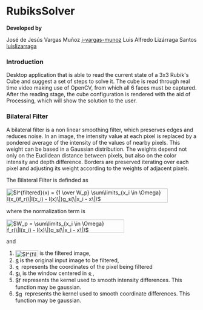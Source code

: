 # RubiksSolver

**Developed by**

José de Jesús Vargas Muñoz			[j-vargas-munoz](https://github.com/j-vargas-munoz)
Luis Alfredo Lizárraga Santos		[luislizarraga](https://github.com/luislizarraga)
			

### Introduction

Desktop application that is able to read the current state of a 3x3 Rubik's Cube and suggest a set of steps to solve it. The cube is read through real time video making use of OpenCV, from which all 6 faces must be captured. After the reading stage, the cube configuration is rendered with the aid of Processing, which will show the solution to the user.

### Bilateral Filter

A bilateral filter is a non linear smoothing filter, which preserves edges and reduces noise. In an image, the intensity value at each pixel is replaced by a pondered average of the intensity of the values of nearby pixels. This weight can be based in a Gaussian distribution. The weights depend not only on the Euclidean distance between pixels, but also on the color intensity and depth difference. Borders are preserved iterating over each pixel and adjusting its weight according to the weights of adjacent pixels.

The Bilateral Filter is definded as

<img src="http://www.sciweavers.org/tex2img.php?eq=%24I%5E%7Bfiltered%7D%28x%29%20%3D%20%7B1%20%5Cover%20W_p%7D%20%5Csum%5Climits_%7Bx_i%20%5Cin%20%5COmega%7D%20I%28x_i%29f_r%28%5C%7CI%28x_i%29%20-%20I%28x%29%5C%7C%29g_s%28%5C%7Cx_i%20-%20x%5C%7C%29%24&bc=White&fc=Black&im=jpg&fs=12&ff=arev&edit=0" align="center" border="0" alt="$I^{filtered}(x) = {1 \over W_p} \sum\limits_{x_i \in \Omega} I(x_i)f_r(\|I(x_i) - I(x)\|)g_s(\|x_i - x\|)$" width="426" height="37" />

where the normalization term is

<img src="http://www.sciweavers.org/tex2img.php?eq=%24W_p%20%3D%20%5Csum%5Climits_%7Bx_i%20%5Cin%20%5COmega%7D%20f_r%28%5C%7CI%28x_i%29%20-%20I%28x%29%5C%7C%29g_s%28%5C%7Cx_i%20-%20x%5C%7C%29%24&bc=White&fc=Black&im=jpg&fs=12&ff=arev&edit=0" align="center" border="0" alt="$W_p = \sum\limits_{x_i \in \Omega} f_r(\|I(x_i) - I(x)\|)g_s(\|x_i - x\|)$" width="311" height="35" />

and

1. <img src="http://www.sciweavers.org/tex2img.php?eq=%24I%5E%7Bfiltered%7D%24&bc=White&fc=Black&im=jpg&fs=12&ff=arev&edit=0" align="center" border="0" alt="$I^{filtered}$" width="60" height="18" /> is 
the filtered image, 
2. <img src="http://bit.ly/1UlCNRR" align="center" border="0" alt="$I$" width="8" height="14" /> is the original input image to be filtered,
3. <img src="http://bit.ly/1Ya8TWp" align="center" border="0" alt="$x$" width="12" height="12" /> represents the coordinates of the pixel being filtered
4. <img src="http://bit.ly/1Ya9lEd" align="center" border="0" alt="$\Omega$" width="15" height="15" /> is the window centered in <img src="http://bit.ly/1Ya8TWp" align="center" border="0" alt="$x$" width="12" height="12" />,
5. <img src="http://bit.ly/1Ya9o2R" align="center" border="0" alt="$f_r$" width="15" height="18" /> represents the kernel used to smooth intensity differences. This function may be gaussian.
6. <img src="http://bit.ly/1Ya9SFW" align="center" border="0" alt="$g_s$" width="21" height="17" /> represents the kernel used to smooth coordinate differences. This function may be gaussian.

